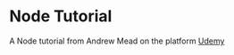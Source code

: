 # Node Tutorial
A Node tutorial from Andrew Mead on the platform [Udemy](https://www.udemy.com/course/the-complete-nodejs-developer-course-2)

